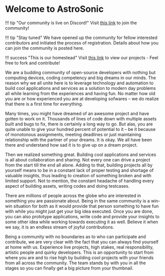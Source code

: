 # Welcome to AstroSonic

!!! tip "Our community is live on Discord!"
    Visit [this link](https://bit.ly/astrosonic-discord) to join the community!

!!! tip "Stay tuned"
    We have opened up the community for fellow interested contributors and initiated the process of registration. Details about how you can join the community is posted here.

!!! success "This is our homestead"
    Visit [this link](https://github.com/astrosonic/) to view our projects - Feel free to fork and contribute!

We are a budding community of open-source developers with nothing but computing devices, coding competency and big dreams in our minds. The reason why we all unite here is to leverage technology and automation to build cool applications and services as a solution to modern day problems all while learning from the experiences and having fun. No matter how old you are or how experienced you are at developing sofwares – we do realize that there is a first time for everything.

Many times, you might have dreamed of an awesome project and have gotten to work on it. Thousands of lines of code down with multiple assets built and bugs to fix, there is certainly a long way to go. But alas, you are quite unable to give your hundred percent of potential to it – be it because of monotonous assignments, meeting deadlines or just maintaining relationship with the partner of your dreams. It is okay. We all have been there and understand how sad it is to give up on a dream project.

Then we realized something great. Building cool applications and services is all about collaboration and sharing. Not every one can drive a project from the start till the end all alone. Adding to that, building projects all by yourself means to be in a constant lack of proper testing and shortage of valuable insights, thus leading to creation of something broken and with limited support. Not to mention, the constant headache of handling every aspect of building assets, writing codes and doing testcases.

There are millions of people across the globe who are interested in something you are passionate about. Being in the same community is a win-win situation for both as it would provide that person something to have fun with while you might just get your big idea executed. Once you are done, you can also prototype applications, write code and provide your insights to some other idea while working towards executing it as well. Believe it when we say, it is an endless stream of joyful contributions.

Being a community with no boundaries as to who can participate and contribute, we are very clear with the fact that you can always find yourself at home with us. Experience live projects, high stakes, real responsibility, artistic people and quirky developers. This is an opportunity to start from where you are and to rise high by building cool projects with your friends from all across the community. The team stands by with you in all the stages so you can finally get a big picture from your thumbnail.
